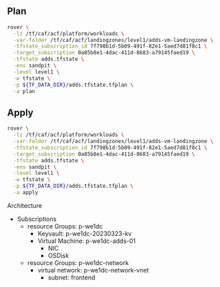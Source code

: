 ## Plan

```bash
rover \
  -lz /tf/caf/acf/platform/workloads \
  -var-folder /tf/caf/acf/landingzones/level1/adds-vm-landingzone \
  -tfstate_subscription_id 7f798b1d-5b09-491f-82e1-5aed7d81f8c1 \
  -target_subscription 0a85b8e1-4dac-411d-8683-a79145faed19 \
  -tfstate adds.tfstate \
  -env sandpit \
  -level level1 \
  -w tfstate \
  -p ${TF_DATA_DIR}/adds.tfstate.tfplan \
  -a plan
```

## Apply

```bash
rover \
  -lz /tf/caf/acf/platform/workloads \
  -var-folder /tf/caf/acf/landingzones/level1/adds-vm-landingzone \
  -tfstate_subscription_id 7f798b1d-5b09-491f-82e1-5aed7d81f8c1 \
  -target_subscription 0a85b8e1-4dac-411d-8683-a79145faed19 \
  -tfstate adds.tfstate \
  -env sandpit \
  -level level1 \
  -w tfstate \
  -p ${TF_DATA_DIR}/adds.tfstate.tfplan \
  -a apply
```
Architecture

* Subscriptions
  * resource Groups: p-we1dc
    * Keyvault: p-we1dc-20230323-kv
    * Virtual Machine: p-we1dc-adds-01
      * NIC
      * OSDisk
  * resource Groups: p-we1dc-network
    * virtual network: p-we1dc-network-vnet
      * subnet: frontend

